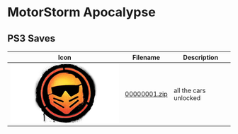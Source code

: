 # MotorStorm Apocalypse

## PS3 Saves

| Icon | Filename | Description |
|------|----------|-------------|
| ![MotorStorm Apocalypse](ICON0.PNG) | [00000001.zip](00000001.zip) | all the cars unlocked |
